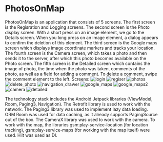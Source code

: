 # PhotosOnMap
PhotosOnMap is an application that consists of 5 screens. The first screen is the Regisration and Logging screens.
The second screen is the Photo display screen. With a short press on an image element, we go to the Details screen.
When you long press on an image element, a dialog appears to confirm the deletion of this element. 
The third screen is the Google maps screen which displays image coordinate markers and tracks your location. 
The fourth screen is the Camera screen, which takes a photo and then sends it to the server, after which this photo becomes available on the Photo screen.
The fifth screen is  the Detailed screen which contains the image of photo, the time when the photo was taken, comments of the photo, as well as a field for adding a comment.
To delete a comment, swipe the comment element to the left.
Screens:
![login](https://github.com/Dmitry-Zv/PhotosOnMap/assets/70663257/69d5be68-9e61-4f65-83b7-175daa8fe6d9)
![regiser](https://github.com/Dmitry-Zv/PhotosOnMap/assets/70663257/1471691b-836e-4dca-a722-8cfcc6b7ec02)
![photos](https://github.com/Dmitry-Zv/PhotosOnMap/assets/70663257/cd8b1531-a0f5-410a-9660-fb133f0a8efb)
![delete_photo](https://github.com/Dmitry-Zv/PhotosOnMap/assets/70663257/95661420-ce2d-4de1-af07-e09e1902a36d)
![navigation_drawer](https://github.com/Dmitry-Zv/PhotosOnMap/assets/70663257/ecc9032d-3461-4bf5-a2a3-9f68d200de45)
![google_maps](https://github.com/Dmitry-Zv/PhotosOnMap/assets/70663257/f53f2b74-84ca-4f8f-9615-bb78df961407)
![google_maps2](https://github.com/Dmitry-Zv/PhotosOnMap/assets/70663257/e8ad231b-c077-413b-86c4-cba5dd5b61c0)
![camera](https://github.com/Dmitry-Zv/PhotosOnMap/assets/70663257/aaedb9d2-f1a8-4473-9d8f-800795bcc203)
![detailed](https://github.com/Dmitry-Zv/PhotosOnMap/assets/70663257/ac96c51f-792b-4f57-aaf6-2e40d19f41a7)

The technology stack includes the Android Jetpack libraries (ViewModel, Room, Paging3, Navigation). The Retrofit library is used to work with the network. 
The Paging3 library was used to implement lazy data loading. ORM Room was used for data caching, as it already supports PagingSource out of the box. 
The CameraX library was used to work with the camera.
To work with the map, the libraries gsm:play-service-location (for location tracking), gsm:play-service-maps (for working with the map itself) were used.
Hilt was used as DI.







